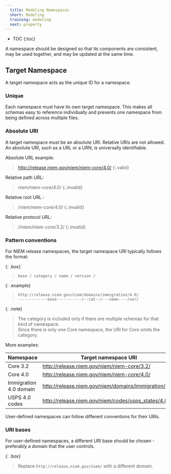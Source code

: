 ```yaml
---
  title: Modeling Namespaces
  short: Modeling
  training: modeling
  next: property
---
```


- TOC
{:toc}

A namespace should be designed so that its components are consistent, may be used together, and may be updated at the same time.

## Target Namespace

A target namespace acts as the unique ID for a namespace.

### Unique

Each namespace must have its own target namespace.  This makes all schemas easy to reference individually and prevents one namespace from being defined across multiple files.

### Absolute URI

A target namespace must be an absolute URI.  Relative URIs are not allowed. An absolute URI, such as a URL or a URN, is universally identifiable.

Absolute URL example:

> http://release.niem.gov/niem/niem-core/4.0/
{:.valid}

Relative path URL:

> niem/niem-core/4.0/
{:.invalid}

Relative root URL :

> /niem/niem-core/4.0/
{:.invalid}

Relative protocol URL:

> //niem/niem-core/3.2/
{:.invalid}

### Pattern conventions

For NIEM release namespaces, the target namespace URI typically follows the format:

{: .box}
> `base / category / name / version /`

{: .example}
> `http://release.niem.gov/niem/domains/immigration/4.0/`<br>
> `-------------base-----------/--cat--/---name----/ver/`

{: .note}
> The category is included only if there are multiple schemas for that kind of namespace. <br> Since there is only one Core namespace, the URI for Core omits the category.

More examples:

| Namespace | Target namespace URI |
| --------- | -------------------- |
| Core 3.2  | http://release.niem.gov/niem/niem-core/3.2/ |
| Core 4.0  | http://release.niem.gov/niem/niem-core/4.0/ |
| Immigration 4.0 domain | http://release.niem.gov/niem/domains/immigration/4.0/ |
| USPS 4.0 codes | http://release.niem.gov/niem/codes/usps_states/4.0/ |

User-defined namespaces can follow different conventions for their URIs.

### URI bases

For user-defined namespaces, a different URI base should be chosen - preferably a domain that the user controls.

{: .box}
> Replace `http://release.niem.gov/niem/` with a different domain.
